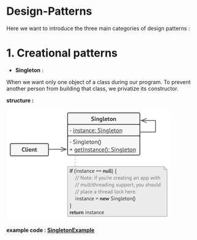 # Design-Patterns
Here we want to introduce the three main categories of design patterns :

# 1. Creational patterns
+ **Singleton** :

When we want only one object of a class during our program. To prevent another person from building that class, we privatize its constructor.

**structure :**


![My Image](singleton.png)

**example code : [SingletonExample](https://github.com/splenta22/Design-Patterns/blob/master/src/SingleTonTest.java)**

